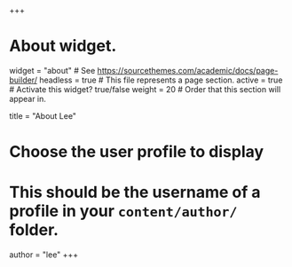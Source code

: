 +++
# About widget.
widget = "about"  # See https://sourcethemes.com/academic/docs/page-builder/
headless = true  # This file represents a page section.
active = true  # Activate this widget? true/false
weight = 20  # Order that this section will appear in.

title = "About Lee"

# Choose the user profile to display
# This should be the username of a profile in your `content/author/` folder.
author = "lee"
+++

